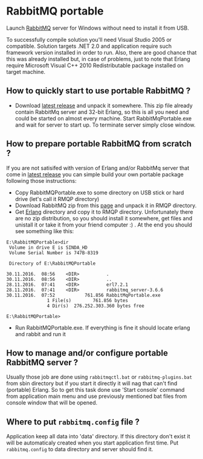 # RabbitMQ portable

Launch [RabbitMQ](https://www.rabbitmq.com/) server for Windows without need to install it from USB.

To successfully compile solution you'll need Visual Studio 2005 or compatible. Solution targets .NET 2.0 and application require such framework version installed in order to run. Also, there are good chance that this was already installed but, in case of problems, just to note that Erlang require Microsoft Visual C++ 2010 Redistributable package installed on target machine.

## How to quickly start to use portable RabbitMQ ?

* Download [latest release](https://github.com/isindicic/RabbitMqPortable/releases/download/1.0/RabbitMqPortable.zip) and unpack it somewhere. This zip file already contain RabbitMq server and 32-bit Erlang, so this is all you need and could be started on almost every machine. Start RabbitMqPortable.exe and wait for server to start up. To terminate server simply close window.

## How to prepare portable RabbitMQ from scratch ?

If you are not satisifed with version of Erlang and/or RabbitMq server that come in [latest release](https://github.com/isindicic/RabbitMqPortable/releases/download/1.0/RabbitMqPortable.zip) you can simple build your own portable package following those instructions:

* Copy RabbitMQPortable.exe to some directory on USB stick or hard drive (let's call it RMQP directory)
* Download RabbitMQ zip from this [page](https://www.rabbitmq.com/install-windows-manual.html) and unpack it in RMQP directory.
* Get [Erlang](https://www.erlang.org/)  directory and copy it to RMQP directory. Unfortunately there are no zip distribution, so you should install it somewhere, get files and unistall it or take it from your friend computer :) . At the end you should see something like this:
```
E:\RabbitMQPortable>dir
 Volume in drive E is SINDA_HD
 Volume Serial Number is 747B-8319

 Directory of E:\RabbitMQPortable

30.11.2016.  08:56    <DIR>          .
30.11.2016.  08:56    <DIR>          ..
28.11.2016.  07:41    <DIR>          erl7.2.1
28.11.2016.  07:41    <DIR>          rabbitmq_server-3.6.6
30.11.2016.  07:52           761.856 RabbitMqPortable.exe
               1 File(s)        761.856 bytes
               4 Dir(s)  276.252.303.360 bytes free

E:\RabbitMQPortable>
```

* Run RabbitMQPortable.exe. If everything is fine it should locate erlang and rabbit and run it

## How to manage and/or configure portable RabbitMQ server ?

Usually those job are done using `rabbitmqctl.bat` or `rabbitmq-plugins.bat` from sbin directory but if you start it directly it will nag that can't find (portable) Erlang. So to get this task done use 'Start console' command from application main menu and use previously mentioned bat files from console window that will be opened.

## Where to put `rabbitmq.config` file ? 

Application keep all data into 'data' directory. If this directory don't exist it will be automaticaly created when you start application first time. Put `rabbitmq.config` to data directory and server should find it.
